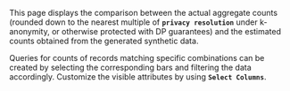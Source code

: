 This page displays the comparison between the actual aggregate counts (rounded down to the nearest multiple of **`privacy resolution`** under k-anonymity, or otherwise protected with DP guarantees) and the estimated counts obtained from the generated synthetic data.

Queries for counts of records matching specific combinations can be created by selecting the corresponding bars and filtering the data accordingly. Customize the visible attributes by using **`Select Columns`**.
